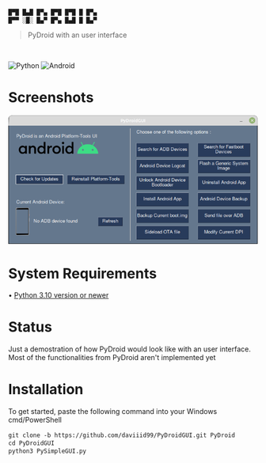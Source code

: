 ```
█▀█ █▄█ █▀▄ █▀█ █▀█ █ █▀▄ 
█▀▀ ░█░ █▄▀ █▀▄ █▄█ █ █▄▀
  ```
  >PyDroid with an user interface
  <br/>

![Python](https://img.shields.io/badge/python-3670A0?style=for-the-badge&logo=python&logoColor=ffdd54)
![Android](https://img.shields.io/badge/Android-3DDC84?style=for-the-badge&logo=android&logoColor=white)

# Screenshots
<img src = "src/PySimpleGUI.png">

# System Requirements
• <a href="https://www.python.org/downloads/">Python 3.10 version or newer</a><br/>

# Status
Just a demostration of how PyDroid would look like with an user interface.</br>
Most of the functionalities from PyDroid aren't implemented yet

# Installation

To get started, paste the following command into your Windows cmd/PowerShell
```
git clone -b https://github.com/daviiid99/PyDroidGUI.git PyDroid
cd PyDroidGUI
python3 PySimpleGUI.py
```
<br/>
